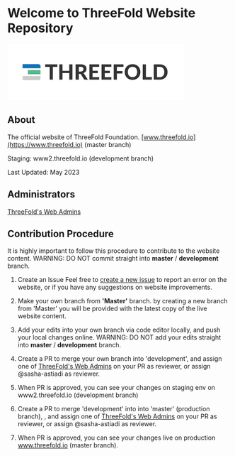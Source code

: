 # Welcome to ThreeFold Website Repository

![](./static/images/tf_logo.png)

## About

The official website of ThreeFold Foundation.
[www.threefold.io](https://www.threefold.io) (master branch)

Staging: www2.threefold.io (development branch)

Last Updated: May 2023

## Administrators
[ThreeFold's Web Admins](https://github.com/orgs/threefoldfoundation/teams/team_web_admin)

## Contribution Procedure

It is highly important to follow this procedure to contribute to the website content. 
WARNING: DO NOT commit straight into __master__ / __development__ branch.

1. Create an Issue
Feel free to [create a new issue](https://github.com/threefoldfoundation/www_threefold_io/issues/new) to report an error on the website, or if you have any suggestions on website improvements. 

2. Make your own branch from __'Master'__ branch.
by creating a new branch from 'Master' you will be provided with the latest copy of the live website content.

3. Add your edits into your own branch via code editor locally, and push your local changes online. WARNING: DO NOT add your edits straight into __master__ / __development__ branch.

5. Create a PR to merge your own branch into 'development', and assign one of [ThreeFold's Web Admins](https://github.com/orgs/threefoldfoundation/teams/team_web_admin) on your PR as reviewer, or assign @sasha-astiadi as reviewer.

7. When PR is approved, you can see your changes on staging env on www2.threefold.io (development branch)

8. Create a PR to merge 'development' into into 'master' (production branch), , and assign one of [ThreeFold's Web Admins](https://github.com/orgs/threefoldfoundation/teams/team_web_admin) on your PR as reviewer, or assign @sasha-astiadi as reviewer.

9. When PR is approved, you can see your changes live on production www.threefold.io (master branch).
